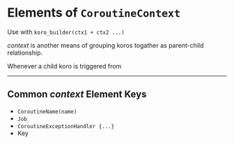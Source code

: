 # Elements of `CoroutineContext`

Use with `koro_builder(ctx1 + ctx2 ...)`

_context_ is another means of grouping koros togather as parent-child relationship.

Whenever a child koro is triggered from 

---


## Common _context_ Element Keys

* `CoroutineName(name)`
* `Job`
* `CoroutineExceptionHandler {...}`
* Key<CoroutineDispatchers>

